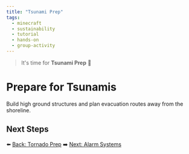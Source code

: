 ```yaml
---
title: "Tsunami Prep"
tags:
  - minecraft
  - sustainability
  - tutorial
  - hands-on
  - group-activity
---
```


> It's time for **Tsunami Prep** 🚀
# Prepare for Tsunamis

Build high ground structures and plan evacuation routes away from the shoreline.

## Next Steps

⬅️ [Back: Tornado Prep](/sustainability_lab/Day-2/01_tornado)
➡️ [Next: Alarm Systems](/sustainability_lab/Day-2/05_alarm_system)
